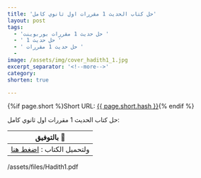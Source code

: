```yaml
---
title: 'حل كتاب الحديث 1 مقررات اول ثانوي كامل'
layout: post
tags:
  - 'حل حديث 1 مقررات بوربوينت '
  - ' حل حديث 1 '
  - ' حل حديث 1 مقررات '
  - 
image: /assets/img/cover_hadith1_1.jpg
excerpt_separator: '<!--more-->'
category: 
shorten: true 

---
```

{%if page.short %}Short URL: <a href="{{ page.short.url }}" target="_blank">{{ page.short.hash }}</a>{% endif %}

حل كتاب الحديث 1 مقررات اول ثانوي كامل<!--more-->:

| بالتوفيق :clap:   |
| ------------ |
| ولتحميل الكتاب  : <a href="/assets/files/Hadith1.pdf" download >اضغط هنا</a>  |


<div class="url">/assets/files/Hadith1.pdf</div>
